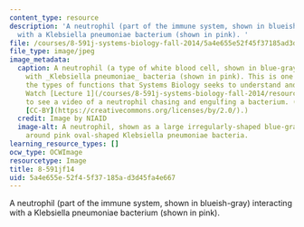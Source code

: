 ```yaml
---
content_type: resource
description: 'A neutrophil (part of the immune system, shown in blueish-gray) interacting
  with a Klebsiella pneumoniae bacterium (shown in pink). '
file: /courses/8-591j-systems-biology-fall-2014/5a4e655e52f45f37185ad3d45fa4e667_8-591jf14.jpg
file_type: image/jpeg
image_metadata:
  caption: A neutrophil (a type of white blood cell, shown in blue-gray) interacting
    with _Klebsiella pneumoniae_ bacteria (shown in pink). This is one example of
    the types of functions that Systems Biology seeks to understand and describe.
    Watch [Lecture 1](/courses/8-591j-systems-biology-fall-2014/resources/introduction-to-the-class-and-overview-of-topics)
    to see a video of a neutrophil chasing and engulfing a bacterium. (Image by [NIAID](https://www.flickr.com/photos/54591706@N02/13743456084/),
    [CC-BY](https://creativecommons.org/licenses/by/2.0/).)
  credit: Image by NIAID
  image-alt: A neutrophil, shown as a large irregularly-shaped blue-gray cell, wrapping
    around pink oval-shaped Klebsiella pneumoniae bacteria.
learning_resource_types: []
ocw_type: OCWImage
resourcetype: Image
title: 8-591jf14
uid: 5a4e655e-52f4-5f37-185a-d3d45fa4e667
---
```

A neutrophil (part of the immune system, shown in blueish-gray) interacting with a Klebsiella pneumoniae bacterium (shown in pink). 

